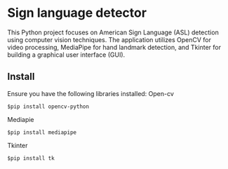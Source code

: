 # Sign language detector
This Python project focuses on American Sign Language (ASL) detection using computer vision techniques. The application utilizes OpenCV for video processing, MediaPipe for hand landmark detection, and Tkinter for building a graphical user interface (GUI).

## Install
Ensure you have the following libraries installed:
Open-cv
```shell
$pip install opencv-python
```
Mediapie
```shell
$pip install mediapipe
```
Tkinter
```shell
$pip install tk
```
